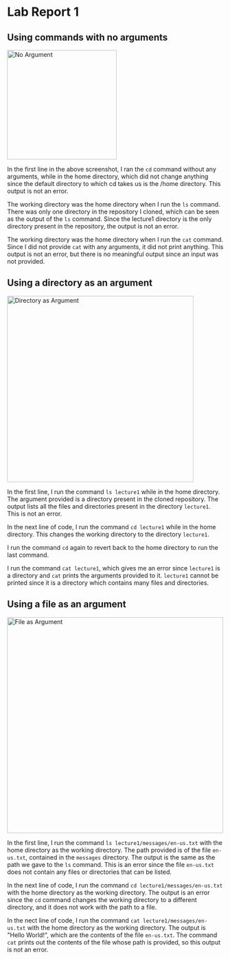 # Lab Report 1

## Using commands with no arguments

<img width="255" alt="No Argument" src="https://github.com/utkarshlohia/cse15l-lab-reports/assets/62682577/025a38f5-f3ac-460f-b747-4d7e1f24bb9d">


In the first line in the above screenshot, I ran the `cd` command without any arguments, while in the home directory, which did not change anything since the default directory to which cd takes us is the /home directory. This output is not an error.

The working directory was the home directory when I run the `ls` command. There was only one directory in the repository I cloned, which can be seen as the output of the `ls` command. Since the lecture1 directory is the only directory present in the repository, the output is not an error.

The working directory was the home directory when I run the `cat` command. Since I did not provide `cat` with any arguments, it did not print anything. This output is not an error, but there is no meaningful output since an input was not provided.

## Using a directory as an argument

<img width="434" alt="Directory as Argument" src="https://github.com/utkarshlohia/cse15l-lab-reports/assets/62682577/00999805-c387-4f45-91a6-30509b4c5a50">


In the first line, I run the command `ls lecture1` while in the home directory. The argument provided is a directory present in the cloned repository. The output lists all the files and directories present in the directory `lecture1`. This is not an error.

In the next line of code, I run the command `cd lecture1` while in the home directory. This changes the working directory to the directory `lecture1`.

I run the command `cd` again to revert back to the home directory to run the last command.

I run the command `cat lecture1`, which gives me an error since `lecture1` is a directory and `cat` prints the arguments provided to it. `lecture1` cannot be printed since it is a directory which contains many files and directories.

## Using a file as an argument

<img width="503" alt="File as Argument" src="https://github.com/utkarshlohia/cse15l-lab-reports/assets/62682577/81227e20-fb53-4287-bfa9-be4822214a1e">


In the first line, I run the command `ls lecture1/messages/en-us.txt` with the home directory as the working directory. The path provided is of the file `en-us.txt`, contained in the `messages` directory. The output is the same as the path we gave to the `ls` command. This is an error since the file `en-us.txt` does not contain any files or directories that can be listed.

In the next line of code, I run the command `cd lecture1/messages/en-us.txt` with the home directory as the working directory. The output is an error since the `cd` command changes the working directory to a different directory, and it does not work with the path to a file.

In the nect line of code, I run the command `cat lecture1/messages/en-us.txt` with the home directory as the working directory. The output is "Hello World!", which are the contents of the file `en-us.txt`. The command `cat` prints out the contents of the file whose path is provided, so this output is not an error.






